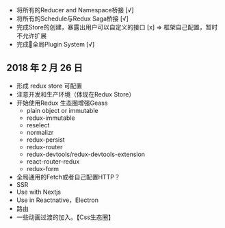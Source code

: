 - 将所有的Reducer and Namespace桥接 [√]
- 将所有的Schedule与Redux Saga桥接 [√]
- 完成Store的创建，暴露出用户可以自定义的接口 [x] => 框架自己配置，暂时不允许扩展
- 完成全局Plugin System [√]

## 2018 年 2 月 26 日

- 形成 redux store 可配置
- 注意开发和生产环境（体现在Redux Store）
- 开始使用Redux 生态圈增强Geass
  - plain object or immutable
  - redux-immutable
  - reselect
  - normalizr
  - redux-persist
  - redux-router
  - redux-devtools/redux-devtools-extension
  - react-router-redux
  - redux-form
- 全局通用的Fetch或者自己配置HTTP？
- SSR
- Use with Nextjs
- Use in Reactnative，Electron
- 路由
- 一些动画过渡的加入。【Css生态圈】